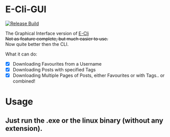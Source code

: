 # E-Cli-GUI

[![Release Build](https://github.com/Saniee/e-cli-gui/actions/workflows/rust.yml/badge.svg)](https://github.com/Saniee/e-cli-gui/actions/workflows/rust.yml) <br>

The Graphical Interface version of [E-Cli](https://github.com/Saniee/e-cli) <br>
~~Not as feature complete, but much easier to use.~~ <br>
Now quite better then the CLI.

What it can do:

- [x] Downloading Favourites from a Username
- [x] Downloading Posts with specified Tags
- [x] Downloading Multiple Pages of Posts, either Favourites or with Tags.. or combined!

# Usage
## Just run the .exe or the linux binary (without any extension).
